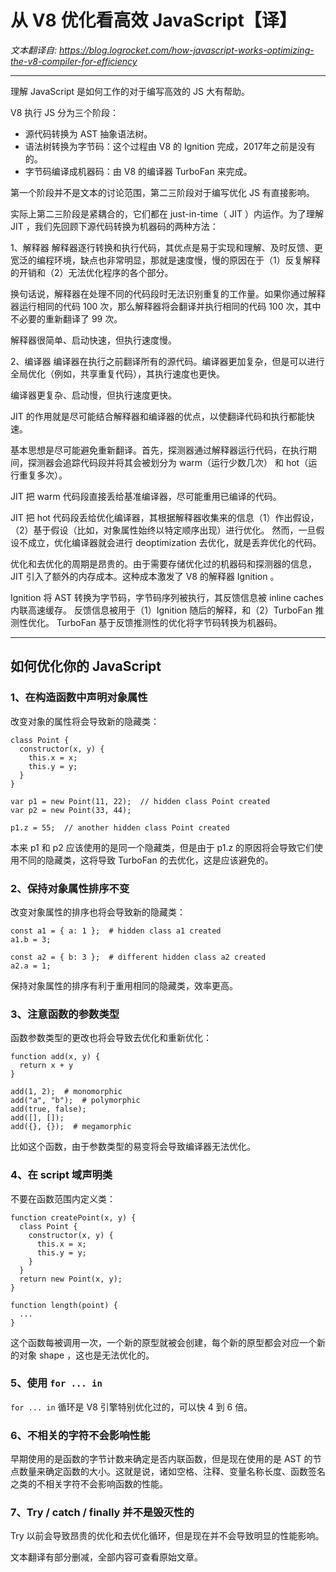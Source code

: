# 从 V8 优化看高效 JavaScript【译】


*文本翻译自:
https://blog.logrocket.com/how-javascript-works-optimizing-the-v8-compiler-for-efficiency*

---

理解 JavaScript 是如何工作的对于编写高效的 JS 大有帮助。

V8 执行 JS 分为三个阶段：

- 源代码转换为 AST 抽象语法树。
- 语法树转换为字节码：这个过程由 V8 的 Ignition 完成，2017年之前是没有的。
- 字节码编译成机器码：由 V8 的编译器 TurboFan 来完成。


第一个阶段并不是文本的讨论范围，第二三阶段对于编写优化 JS 有直接影响。

实际上第二三阶段是紧耦合的，它们都在 just-in-time（ JIT ）内运作。为了理解 JIT ，我们先回顾下源代码转换为机器码的两种方法：

1、解释器
解释器逐行转换和执行代码，其优点是易于实现和理解、及时反馈、更宽泛的编程环境，缺点也非常明显，那就是速度慢，慢的原因在于（1）反复解释的开销和（2）无法优化程序的各个部分。

换句话说，解释器在处理不同的代码段时无法识别重复的工作量。如果你通过解释器运行相同的代码 100 次，那么解释器将会翻译并执行相同的代码 100 次，其中不必要的重新翻译了 99 次。

解释器很简单、启动快速，但执行速度慢。

2、编译器
编译器在执行之前翻译所有的源代码。编译器更加复杂，但是可以进行全局优化（例如，共享重复代码），其执行速度也更快。

编译器更复杂、启动慢，但执行速度更快。

JIT 的作用就是尽可能结合解释器和编译器的优点，以使翻译代码和执行都能快速。

基本思想是尽可能避免重新翻译。首先，探测器通过解释器运行代码，在执行期间，探测器会追踪代码段并将其会被划分为 warm（运行少数几次） 和 hot（运行重复多次）。

JIT 把 warm 代码段直接丢给基准编译器，尽可能重用已编译的代码。

JIT 把 hot 代码段丢给优化编译器，其根据解释器收集来的信息（1）作出假设，（2）基于假设（比如，对象属性始终以特定顺序出现）进行优化。
然而，一旦假设不成立，优化编译器就会进行 deoptimization 去优化，就是丢弃优化的代码。


优化和去优化的周期是昂贵的。由于需要存储优化过的机器码和探测器的信息，JIT 引入了额外的内存成本。这种成本激发了 V8 的解释器 Ignition 。


Ignition 将 AST 转换为字节码，字节码序列被执行，其反馈信息被 inline caches 内联高速缓存。 反馈信息被用于（1）Ignition 随后的解释，和（2）TurboFan 推测性优化。
TurboFan 基于反馈推测性的优化将字节码转换为机器码。


---

## 如何优化你的 JavaScript


### 1、在构造函数中声明对象属性

改变对象的属性将会导致新的隐藏类：

```
class Point {
  constructor(x, y) {
    this.x = x;
    this.y = y;
  }
}

var p1 = new Point(11, 22);  // hidden class Point created
var p2 = new Point(33, 44);

p1.z = 55;  // another hidden class Point created
```

本来 p1 和 p2  应该使用的是同一个隐藏类，但是由于 p1.z 的原因将会导致它们使用不同的隐藏类，这将导致 TurboFan 的去优化，这是应该避免的。


### 2、保持对象属性排序不变

改变对象属性的排序也将会导致新的隐藏类：

```
const a1 = { a: 1 };  # hidden class a1 created
a1.b = 3;

const a2 = { b: 3 };  # different hidden class a2 created
a2.a = 1;
```

保持对象属性的排序有利于重用相同的隐藏类，效率更高。


### 3、注意函数的参数类型

函数参数类型的更改也将会导致去优化和重新优化：

```
function add(x, y) {
  return x + y
}

add(1, 2);  # monomorphic
add("a", "b");  # polymorphic
add(true, false);
add([], []);
add({}, {});  # megamorphic
```

比如这个函数，由于参数类型的易变将会导致编译器无法优化。


### 4、在 script 域声明类

不要在函数范围内定义类：

```
function createPoint(x, y) {
  class Point {
    constructor(x, y) {
      this.x = x;
      this.y = y;
    }
  }
  return new Point(x, y);
}

function length(point) {
  ...
}
```

这个函数每被调用一次，一个新的原型就被会创建，每个新的原型都会对应一个新的对象 shape ，这也是无法优化的。


### 5、使用 `for ... in`

`for ... in` 循环是 V8 引擎特别优化过的，可以快 4 到 6 倍。


### 6、不相关的字符不会影响性能

早期使用的是函数的字节计数来确定是否内联函数，但是现在使用的是 AST 的节点数量来确定函数的大小。这就是说，诸如空格、注释、变量名称长度、函数签名之类的不相关字符不会影响函数的性能。


### 7、Try / catch / finally 并不是毁灭性的

Try 以前会导致昂贵的优化和去优化循环，但是现在并不会导致明显的性能影响。



文本翻译有部分删减，全部内容可查看原始文章。
